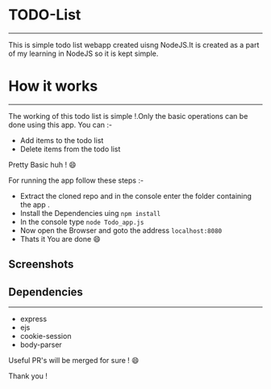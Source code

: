 # TODO-List
-----
This is simple todo list webapp created uisng NodeJS.It is created as a part of my learning in NodeJS so it is kept simple.

# How it works 
-----
The working of this todo list is simple !.Only the basic operations can be done using this app.
You can :- 
- Add items to the todo list 
- Delete items from the todo list

Pretty Basic huh ! :smile:

For running the app follow these steps :- 
- Extract the cloned repo and in the console enter the folder containing the app .
- Install the Dependencies uing `npm install`
- In the console type `node Todo_app.js`
- Now open the Browser and goto the address `localhost:8080`
- Thats it You are done :smile:
## Screenshots


## Dependencies 
------
- express
- ejs
- cookie-session
- body-parser

Useful PR's will be merged for sure ! :smile: 

Thank you ! 
